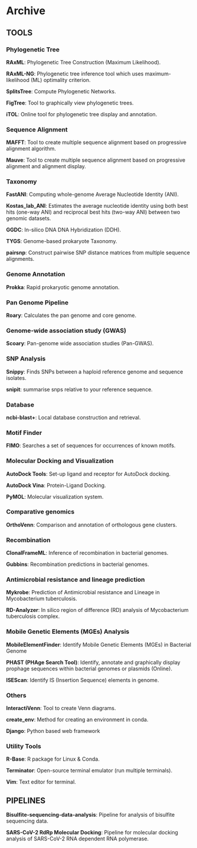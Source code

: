 # Archive

## TOOLS

### Phylogenetic Tree

**RAxML**: Phylogenetic Tree Construction (Maximum Likelihood).

**RAxML-NG**: Phylogenetic tree inference tool which uses maximum-likelihood (ML) optimality criterion.

**SplitsTree**: Compute Phylogenetic Networks.

**FigTree**: Tool to graphically view phylogenetic trees.

**iTOL**: Online tool for phylogenetic tree display and annotation.

### Sequence Alignment

**MAFFT**: Tool to create multiple sequence alignment based on progressive alignment algorithm.

**Mauve**: Tool to create multiple sequence alignment based on progressive alignment and alignment display. 

### Taxonomy

**FastANI**: Computing whole-genome Average Nucleotide Identity (ANI).

**Kostas_lab_ANI**: Estimates the average nucleotide identity using both best hits (one-way ANI) and reciprocal best hits (two-way ANI) between two genomic datasets.

**GGDC**: In-silico DNA DNA Hybridization (DDH).

**TYGS**: Genome-based prokaryote Taxonomy.

**pairsnp**: Construct pairwise SNP distance matrices from multiple sequence alignments.

### Genome Annotation

**Prokka**: Rapid prokaryotic genome annotation.

### Pan Genome Pipeline

**Roary**: Calculates the pan genome and core genome.

### Genome-wide association study (GWAS)

**Scoary**: Pan-genome wide association studies (Pan-GWAS).

### SNP Analysis

**Snippy**: Finds SNPs between a haploid reference genome and sequence isolates.

**snipit**:  summarise snps relative to your reference sequence.

### Database

**ncbi-blast+**: Local database construction and retrieval.

### Motif Finder

**FIMO**: Searches a set of sequences for occurrences of known motifs.

### Molecular Docking and Visualization

**AutoDock Tools**: Set-up ligand and receptor for AutoDock docking.

**AutoDock Vina**: Protein-Ligand Docking.

**PyMOL**: Molecular visualization system.

### Comparative genomics

**OrthoVenn**: Comparison and annotation of orthologous gene clusters.

### Recombination

**ClonalFrameML**: Inference of recombination in bacterial genomes.

**Gubbins**: Recombination predictions in bacterial genomes.

### Antimicrobial resistance and lineage prediction

**Mykrobe**: Prediction of Antimicrobial resistance and Lineage in Mycobacterium tuberculosis.

**RD-Analyzer**: In silico region of difference (RD) analysis of Mycobacterium tuberculosis complex.

### Mobile Genetic Elements (MGEs) Analysis

**MobileElementFinder**: Identify Mobile Genetic Elements (MGEs) in Bacterial Genome

**PHAST (PHAge Search Tool)**: Identify, annotate and graphically display prophage sequences within bacterial genomes or plasmids (Online).

**ISEScan**:  Identify IS (Insertion Sequence) elements in genome.

### Others

**InteractiVenn**: Tool to create Venn diagrams.

**create_env**: Method for creating an environment in conda.

**Django**: Python based web framework

### Utility Tools

**R-Base**: R package for Linux & Conda.

**Terminator**: Open-source terminal emulator (run multiple terminals).

**Vim**: Text editor for terminal.

## PIPELINES

**Bisulfite-sequencing-data-analysis**: Pipeline for analysis of bisulfite sequencing data.

**SARS-CoV-2 RdRp Molecular Docking**: Pipeline for molecular docking analysis of SARS-CoV-2 RNA dependent RNA polymerase.
